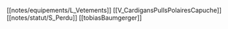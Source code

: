 [[notes/equipements/L_Vetements]] [[V_CardigansPullsPolairesCapuche]] [[notes/statut/S_Perdu]]
[[tobiasBaumgerger]]